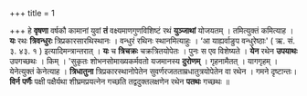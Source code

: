 +++
title = 1

+++
हे **वृषणा** वर्षकौ कामानां युवां **तं** वक्ष्यमाणगुणविशिष्टं रथं **युञ्जाथां** योजयतम् । तमित्युक्तं कमित्याह । **यः** रथः **त्रिवन्धुरः** त्रिप्रकारसारथिस्थानः । वन्धुरं रथिनः स्थानमित्याहुः । ‘आ याह्यर्वाङुप वन्धुरेष्ठाः' ( ऋ. सं. ३. ४३. १ ) इत्यादिमन्त्रान्तरात् । **यः** च **त्रिचक्रः** चक्रत्रितयोपेतः । पुनः स एव विशेष्यते । **येन** रथेन **उपयाथः** उपगच्छथः । किम् । 'सुकृतः शोभनसोमाख्यकर्मवतो यजमानस्य **दुरोणम्** । गृहनामैतत् । यागगृहम् । येनेत्युक्तं केनेत्याह । **त्रिधातुना** त्रिप्रकारस्थानोपेतेन सुवर्णरजतताम्रधातुत्रयोपेतेन वा रथेन । गमने दृष्टान्तः। **विर्न** **पर्णैः** पक्षी पक्षैर्यथा शीघ्रमप्रयत्नेन गच्छति तद्वदुक्तलक्षणेन रथेन **पतथः** गच्छथः ॥